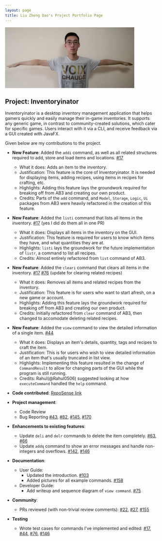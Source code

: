 ```yaml
---
layout: page
title: Liu Zheng Dao's Project Portfolio Page
---
```

<img src="../images/justacasul.png" height=200>

## Project: Inventoryinator

Inventoryinator is a desktop inventory management application that helps gamers quickly and easily manage
their in-game inventories. It supports any generic game, in contrast to community-created solutions,
which cater for specific games. Users interact with it via a CLI, and receive feedback via a GUI created
with JavaFX.

Given below are my contributions to the project.

* **New Feature**: Added the `addi` command, as well as all related structures required to add, store and load items 
    and locations. [\#17](https://github.com/AY2021S1-CS2103T-F13-1/tp/pull/17)
  * What it does: Adds an item to the inventory.
  * Justification: This feature is the core of Inventoryinator. It is needed for displaying items, adding recipes,
    using items in recipes for crafting, etc.
  * Highlights: Adding this feature lays the groundwork required for breaking off from AB3 and creating our own product.
  * Credits: Parts of the `add` command, and `Model`, `Storage`, `Logic`, `Ui` packages from AB3 were heavily refactored
    in the creation of this feature.
    
* **New Feature**: Added the `listi` command that lists all items in the inventory. 
    [\#17](https://github.com/AY2021S1-CS2103T-F13-1/tp/pull/17) (yes I did do them all in one PR)
  * What it does: Displays all items in the inventory on the GUI.
  * Justification: This feature is required for users to know which items they have, and what quantities they are at.
  * Highlights: `listi` lays the groundwork for the future implementation of `listr`, a command to list all recipes.
  * Credits: Almost entirely refactored from `list` command of AB3.
    
* **New Feature**: Added the `cleari` command that clears all items in the inventory. 
    [\#17](https://github.com/AY2021S1-CS2103T-F13-1/tp/pull/17) 
    [\#76](https://github.com/AY2021S1-CS2103T-F13-1/tp/pull/76) (update for clearing related recipes) 
  * What it does: Removes all items and related recipes from the inventory.
  * Justification: This feature is for users who want to start afresh, on a new game or account.
  * Highlights: Adding this feature lays the groundwork required for breaking off from AB3 and creating our own product.
  * Credits: Initially refactored from `clear` command of AB3, then changed to accomodate deleting related recipes.
    
* **New Feature**: Added the `view` command to view the detailed information of a single item. 
    [\#44](https://github.com/AY2021S1-CS2103T-F13-1/tp/pull/44)
  * What it does: Displays an item's details, quantity, tags and recipes to craft the item.
  * Justification: This is for users who wish to view detailed information of an item that's usually truncated in list view.
  * Highlights: Implementing this feature resulted in the change of `CommandResult` to allow for changing parts of the 
    GUI while the program is still running.
  * Credits: Rahul(@Rahul0506) suggested looking at how `executeCommand` handled the `help` command.

* **Code contributed**: [RepoSense link](https://nus-cs2103-ay2021s1.github.io/tp-dashboard/#breakdown=true&search=justacasul&sort=groupTitle&sortWithin=title&since=2020-08-14&timeframe=commit&mergegroup=&groupSelect=groupByRepos&checkedFileTypes=docs~functional-code~test-code~other)

* **Project management**:
  * Code Review
  * Bug Reporting [\#43](https://github.com/AY2021S1-CS2103T-F13-1/tp/issues/43), 
    [\#82](https://github.com/AY2021S1-CS2103T-F13-1/tp/issues/82), 
    [\#145](https://github.com/AY2021S1-CS2103T-F13-1/tp/issues/145),
    [\#170](https://github.com/AY2021S1-CS2103T-F13-1/tp/issues/170)

* **Enhancements to existing features**:
  * Update `deli` and `delr` commands to delete the item completely. 
  [\#63](https://github.com/AY2021S1-CS2103T-F13-1/tp/pull/63),
  [\#66](https://github.com/AY2021S1-CS2103T-F13-1/tp/pull/66)
  * Update `addq` command to show an error messages and handle non-integers and overflows.
  [\#142](https://github.com/AY2021S1-CS2103T-F13-1/tp/pull/142),
  [\#146](https://github.com/AY2021S1-CS2103T-F13-1/tp/pull/146)
  
* **Documentation**:
  * User Guide: 
    * Updated the introduction. [\#103](https://github.com/AY2021S1-CS2103T-F13-1/tp/pull/103)
    * Added pictures for all example commands. [\#158](https://github.com/AY2021S1-CS2103T-F13-1/tp/pull/158)
  * Developer Guide:
    * Add writeup and sequence diagram of `view command`. [\#75](https://github.com/AY2021S1-CS2103T-F13-1/tp/pull/75)

* **Community**:
  * PRs reviewed (with non-trivial review comments): 
  [\#22](https://github.com/AY2021S1-CS2103T-F13-1/tp/pull/22), 
  [\#27](https://github.com/AY2021S1-CS2103T-F13-1/tp/pull/27), 
  [\#155](https://github.com/AY2021S1-CS2103T-F13-1/tp/pull/155)

* **Testing**
  * Wrote test cases for commands I've implemented and edited: 
  [\#17](https://github.com/AY2021S1-CS2103T-F13-1/tp/issues/17),
  [\#44](https://github.com/AY2021S1-CS2103T-F13-1/tp/pull/44), 
  [\#76](https://github.com/AY2021S1-CS2103T-F13-1/tp/pull/76), 
  [\#146](https://github.com/AY2021S1-CS2103T-F13-1/tp/pull/146)
